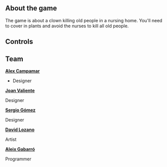 ## About the game

The game is about a clown killing old people in a nursing home. You'll need to cover in plants and avoid the nurses to kill all old people.

## Controls

## Team

[**Alex Campamar**](https://github.com/Acaree)   
- Designer


[**Joan Valiente**](https://github.com/JoanValiente)

Designer


[**Sergio Gómez**](https://github.com/Sersius)

Designer


[**David Lozano**](https://github.com/DavidTheMaaster)

Artist


[**Aleix Gabarró**](https://github.com/aleixgab)

Programmer
